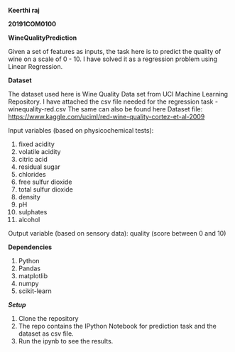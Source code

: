 **Keerthi raj**

**20191COM0100**


****WineQualityPrediction****

Given a set of features as inputs, the task here is to predict the quality of wine on a scale of 0 - 10. I have solved it as a regression problem using Linear Regression.

**Dataset**

The dataset used here is Wine Quality Data set from UCI Machine Learning Repository. I have attached the csv file needed for the regression task - winequality-red.csv The same can also be found here Dataset file: https://www.kaggle.com/uciml/red-wine-quality-cortez-et-al-2009

Input variables (based on physicochemical tests):

1. fixed acidity
2. volatile acidity
3. citric acid
4. residual sugar
5. chlorides
6. free sulfur dioxide
7. total sulfur dioxide
8. density
9. pH
10. sulphates
11. alcohol

Output variable (based on sensory data): quality (score between 0 and 10)

**Dependencies**

1. Python
2. Pandas
3. matplotlib
4. numpy
5. scikit-learn

***Setup***

1. Clone the repository
2. The repo contains the IPython Notebook for prediction task and the dataset as csv file.
3. Run the ipynb to see the results.

